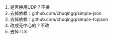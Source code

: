 1. 是否换用UDP？不换
2. 去掉依赖：github.com/chuqingq/simple-json
3. 去掉依赖：github.com/chuqingq/simple-tcpjson
4. 改成无中心的？不改
5. 去掉TLS